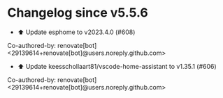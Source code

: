# Changelog since v5.5.6
- ⬆️ Update esphome to v2023.4.0 (#608)

Co-authored-by: renovate[bot] <29139614+renovate[bot]@users.noreply.github.com> 
- ⬆️ Update keesschollaart81/vscode-home-assistant to v1.35.1 (#606)

Co-authored-by: renovate[bot] <29139614+renovate[bot]@users.noreply.github.com> 
